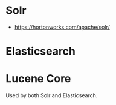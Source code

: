 # Solr

- https://hortonworks.com/apache/solr/

# Elasticsearch

# Lucene Core

Used by both Solr and Elasticsearch.
